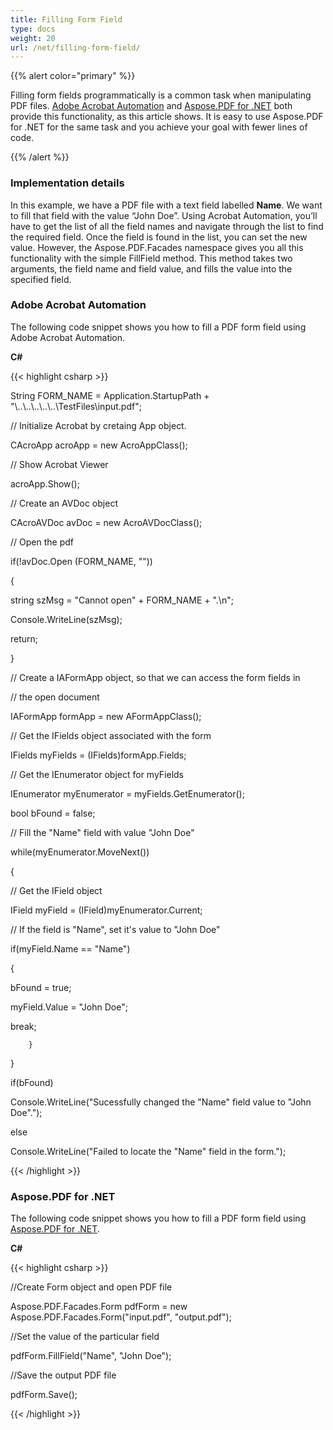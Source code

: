 ```yaml
---
title: Filling Form Field
type: docs
weight: 20
url: /net/filling-form-field/
---
```


{{% alert color="primary" %}} 

Filling form fields programmatically is a common task when manipulating PDF files. [Adobe Acrobat Automation](/pdf/net/filling-form-field/) and [Aspose.PDF for .NET](/pdf/net/) both provide this functionality, as this article shows. It is easy to use Aspose.PDF for .NET for the same task and you achieve your goal with fewer lines of code.

{{% /alert %}} 
### **Implementation details**
In this example, we have a PDF file with a text field labelled **Name**. We want to fill that field with the value “John Doe”. Using Acrobat Automation, you’ll have to get the list of all the field names and navigate through the list to find the required field. Once the field is found in the list, you can set the new value. However, the Aspose.PDF.Facades namespace gives you all this functionality with the simple FillField method. This method takes two arguments, the field name and field value, and fills the value into the specified field.
### **Adobe Acrobat Automation**
The following code snippet shows you how to fill a PDF form field using Adobe Acrobat Automation.

**C#**

{{< highlight csharp >}}

 String FORM_NAME = Application.StartupPath + "\\..\\..\\..\\..\\..\\TestFiles\\input.pdf";

// Initialize Acrobat by cretaing App object.

CAcroApp acroApp = new AcroAppClass();

// Show Acrobat Viewer

acroApp.Show();

// Create an AVDoc object

CAcroAVDoc avDoc = new AcroAVDocClass();

// Open the pdf

if(!avDoc.Open (FORM_NAME, ""))

{

string szMsg = "Cannot open" + FORM_NAME + ".\n";

Console.WriteLine(szMsg);

return;

}

// Create a IAFormApp object, so that we can access the form fields in

// the open document

IAFormApp formApp = new AFormAppClass();

// Get the IFields object associated with the form

IFields myFields = (IFields)formApp.Fields;

// Get the IEnumerator object for myFields

IEnumerator myEnumerator = myFields.GetEnumerator();

bool bFound = false;

// Fill the "Name" field with value "John Doe"

while(myEnumerator.MoveNext())

{

// Get the IField object

IField myField = (IField)myEnumerator.Current;

// If the field is "Name", set it's value to "John Doe"

if(myField.Name == "Name")

{

  bFound = true;

  myField.Value = "John Doe";

  break;

        }

}

if(bFound)

Console.WriteLine("Sucessfully changed the \"Name\" field value to \"John Doe\".");

else

Console.WriteLine("Failed to locate the \"Name\" field in the form.");

{{< /highlight >}}
### **Aspose.PDF for .NET**
The following code snippet shows you how to fill a PDF form field using [Aspose.PDF for .NET](/pdf/net/).

**C#**

{{< highlight csharp >}}

 //Create Form object and open PDF file

Aspose.PDF.Facades.Form pdfForm = new Aspose.PDF.Facades.Form("input.pdf", "output.pdf");

//Set the value of the particular field

pdfForm.FillField("Name", "John Doe");

//Save the output PDF file

pdfForm.Save();



{{< /highlight >}}
